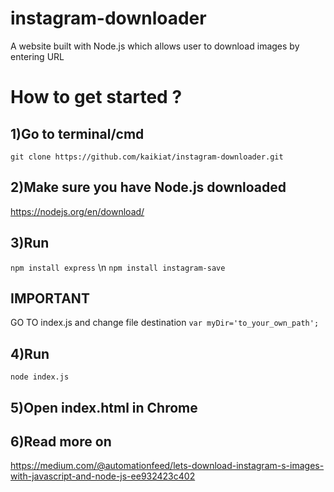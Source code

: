 # instagram-downloader
A website built with Node.js which allows user to download images by entering URL


# How to get started ?

## 1)Go to terminal/cmd
`git clone https://github.com/kaikiat/instagram-downloader.git`

## 2)Make sure you have Node.js downloaded
https://nodejs.org/en/download/

## 3)Run
`npm install express` \n
`npm install instagram-save`

## IMPORTANT
GO TO index.js and change file destination
`var myDir='to_your_own_path'; `

## 4)Run
`node index.js`

## 5)Open index.html in Chrome


## 6)Read more on
https://medium.com/@automationfeed/lets-download-instagram-s-images-with-javascript-and-node-js-ee932423c402
